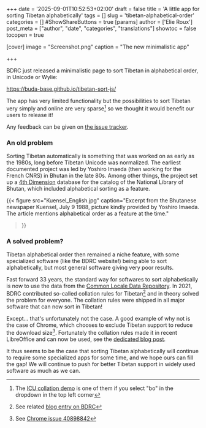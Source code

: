 +++
date = '2025-09-01T10:52:53+02:00'
draft = false
title = 'A little app for sorting Tibetan alphabetically'
tags = []
slug = 'tibetan-alphabetical-order'
categories = []
#ShowShareButtons = true
[params]
  author = ['Elie Roux']
  post_meta = ["author", "date", "categories", "translations"]
  showtoc = false
  tocopen = true

[cover]
    image = "Screenshot.png"
    caption = "The new minimalistic app"


+++

BDRC just released a minimalistic page to sort Tibetan in alphabetical order, in Unicode or Wylie:

https://buda-base.github.io/tibetan-sort-js/

The app has very limited functionality but the possibilities to sort Tibetan very simply and online are very sparse[^1] so we thought it would benefit our users to release it!

Any feedback can be given on [the issue tracker](https://github.com/buda-base/tibetan-sort-js/issues).

### An old problem

Sorting Tibetan automatically is something that was worked on as early as the 1980s, long before Tibetan Unicode was normalized. The earliest documented project was led by Yoshiro Imaeda (then working for the French CNRS) in Bhutan in the late 80s. Among other things, the project set up a [4th Dimension](https://en.wikipedia.org/wiki/4th_Dimension_(software)) database for the catalog of the National Library of Bhutan, which included alphabetical sorting as a feature.

{{< figure
    src="Kuensel_English.jpg"
    caption="Excerpt from the Bhutanese newspaper Kuensel, July 9 1988, picture kindly provided by Yoshiro Imaeda. The article mentions alphabetical order as a feature at the time."
>}}

### A solved problem?

Tibetan alphabetical order then remained a niche feature, with some specialized software (like the BDRC website!) being able to sort alphabetically, but most general software giving very poor results. 

Fast forward 33 years, the standard way for softwares to sort alphabetically is now to use the data from the [Common Locale Data Repository](https://cldr.unicode.org/). In 2021, BDRC contributed so-called collation rules for Tibetan[^2] and in theory solved the problem for everyone. The collation rules were shipped in all major software that can now sort in Tibetan!

Except... that's unfortunately not the case. A good example of why not is the case of Chrome, which chooses to exclude Tibetan support to reduce the download size[^3]. Fortunately the collation rules made it in recent LibreOffice and can now be used, see the [dedicated blog post](../sorting-tibetan-in-libreoffice/).

It thus seems to be the case that sorting Tibetan alphabetically will continue to require some specialized apps for some time, and we hope ours can fill the gap! We will continue to push for better Tibetan support in widely used software as much as we can.

[^1]: The [ICU collation demo](https://icu4c-demos.unicode.org/icu-bin/collation.html) is one of them if you select "bo" in the dropdown in the top left corner

[^2]: See related [blog entry on BDRC](https://www.bdrc.io/blog/2021/10/29/sorting-out-tibetan-alphabetical-order/)

[^3]: See [Chrome issue 40898842](https://issues.chromium.org/issues/40898842)

[^4]: See [LibreOffice issue 168225](https://bugs.documentfoundation.org/show_bug.cgi?id=168225)